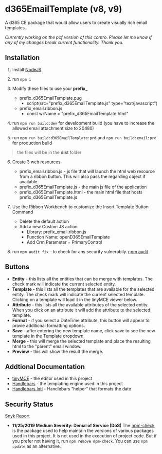 # d365EmailTemplate (v8, v9)

A d365 CE package that would allow users to create visually rich email templates.

*Currently working on the pcf version of this contro. Please let me know if any of my changes break current functionality. Thank you.*

## Installation

1. Install [NodeJS](https://nodejs.org/en/)

2. run `npm i`

3. Modify these files to use your **prefix_**
    * prefix_d365EmailTemplate.pug
      - script(src="prefix_d365EmailTemplate.js" type="text/javascript")
    * prefix_email.ribbon.js
      - const wrName = "prefix_d365EmailTemplate.html"

4. run `npm run build:dev` for development build (you have to increase the allowed email attachment size to 20480)

5. run `npm run build:d365EmailTemplate:prd` and `npm run build:email:prd` for production build

> the files will be in the **dist** folder

6. Create 3 web resources
    * prefix_email.ribbon.js - js file that will launch the html web resource from a ribbon button. This will also pass the regarding object if available.
    * prefix_d365EmailTemplate.js - the main js file of the application
    * prefix_d365EmailTemplate.html - the main html file that hosts prefix_d365EmailTemplate.js
      
7. Use the Ribbon Workbench to customize the Insert Template Button Command
    * Delete the default action
    * Add a new Custom JS action
      - Library: prefix_email.ribbon.js
      - Function Name: openD365EmailTemplate
      - Add Crm Parameter = PrimaryControl

8. run `npm audit fix` - to check for any security vulnerabily. [npm audit](https://docs.npmjs.com/cli/audit)

## Buttons

- **Entity** - this lists all the entities that can be merge with templates. The check mark will indicate the current selected entity.
- **Template** - this lists all the templates that are available for the selected entity. The check mark will indicate the current selected template. Clicking on a template will load it in the tinyMCE viewer below.
- **Attribute** - this lists all the available attributes of the selected entity. When you click on an attribute it will add the attribute to the selected template. 
- **Format** - if you select a DateTime attribute, this button will appear to provie additional formatting options.
- **Save** - after entering the new template name, click save to see the new template in the Template dropdown.
- **Merge** - this will merge the selected template and place the resulting html to the "parent" email window.
- **Preview** - this will show the result the merge.

## Addtional Documentation
- [tinyMCE](https://www.tiny.cloud/docs/) - the editor used in this project
- [Handlebars](https://handlebarsjs.com/) - the templating engine used in this project
- [Handlebars Intl](https://formatjs.io/handlebars/) - Handlebars "helper" that formats the date

## Security Status
[Snyk Report](https://snyk.io/test/github/rexkenley/d365EmailTemplate?tab=issues)
- **11/25/2019 Medium Severity: Denial of Service (DoS)** The [npm-check](https://github.com/dylang/npm-check) is the package used to help maintain the versions of various packages used in this project. It is not used in the execution of project code. But if you prefer not having it, run `npm remove npm-check`. You can use `npm update` as an alternative.
